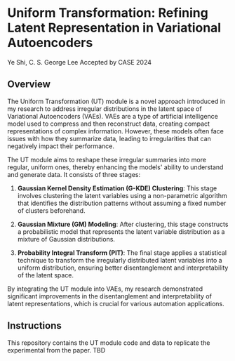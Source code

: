 # Uniform Transformation: Refining Latent Representation in Variational Autoencoders
Ye Shi, C. S. George Lee
Accepted by CASE 2024
## Overview
The Uniform Transformation (UT) module is a novel approach introduced in my research to address irregular distributions in the latent space of Variational Autoencoders (VAEs). VAEs are a type of artificial intelligence model used to compress and then reconstruct data, creating compact representations of complex information. However, these models often face issues with how they summarize data, leading to irregularities that can negatively impact their performance.

The UT module aims to reshape these irregular summaries into more regular, uniform ones, thereby enhancing the models' ability to understand and generate data. It consists of three stages:

1. **Gaussian Kernel Density Estimation (G-KDE) Clustering**: This stage involves clustering the latent variables using a non-parametric algorithm that identifies the distribution patterns without assuming a fixed number of clusters beforehand.

2. **Gaussian Mixture (GM) Modeling**: After clustering, this stage constructs a probabilistic model that represents the latent variable distribution as a mixture of Gaussian distributions.

3. **Probability Integral Transform (PIT)**: The final stage applies a statistical technique to transform the irregularly distributed latent variables into a uniform distribution, ensuring better disentanglement and interpretability of the latent space.

By integrating the UT module into VAEs, my research demonstrated significant improvements in the disentanglement and interpretability of latent representations, which is crucial for various automation applications.

## Instructions
This repository contains the UT module code and data to replicate the experimental from the paper.
TBD
